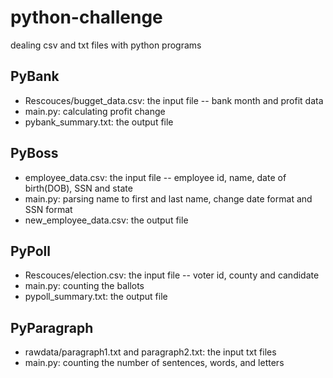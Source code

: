 # python-challenge
dealing csv and txt files with python programs

## PyBank
* Rescouces/bugget_data.csv: the input file -- bank month and profit data
* main.py: calculating profit change
* pybank_summary.txt: the output file

## PyBoss
* employee_data.csv: the input file -- employee id, name, date of birth(DOB), SSN and state
* main.py: parsing name to first and last name, change date format and SSN format
* new_employee_data.csv: the output file

## PyPoll
* Rescouces/election.csv: the input file -- voter id, county and candidate
* main.py: counting the ballots
* pypoll_summary.txt: the output file

## PyParagraph
* rawdata/paragraph1.txt and paragraph2.txt: the input txt files
* main.py: counting the number of sentences, words, and letters
